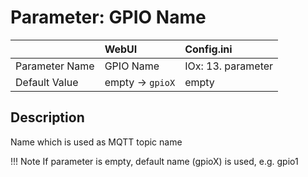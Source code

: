 # Parameter: GPIO Name

|                   | WebUI               | Config.ini
|:---               |:---                 |:----
| Parameter Name    | GPIO Name           | IOx: 13. parameter
| Default Value     | empty -> `gpioX`    | empty


## Description

Name which is used as MQTT topic name


!!! Note
    If parameter is empty, default name (gpioX) is used, e.g. gpio1
